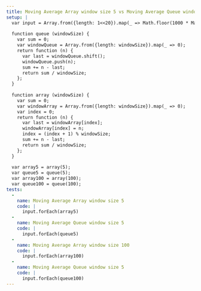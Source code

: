 ```yaml
---
title: Moving Average Array window size 5 vs Moving Average Queue window size 5 vs Moving Average Array window size 100 vs Moving Average Queue window size 5
setup: |
  var input = Array.from({length: 1<<20}).map(_ => Math.floor(1000 * Math.random()));
  
  function queue (windowSize) {
    var sum = 0;
    var windowQueue = Array.from({length: windowSize}).map(_ => 0);
    return function (n) {
      var last = windowQueue.shift();
      windowQueue.push(n);
      sum += n - last;
      return sum / windowSize;
    };
  }
  
  function array (windowSize) {
    var sum = 0;
    var windowArray = Array.from({length: windowSize}).map(_ => 0);
    var index = 0;
    return function (n) {
      var last = windowArray[index];
      windowArray[index] = n;
      index = (index + 1) % windowSize;
      sum += n - last;
      return sum / windowSize;
    };
  }
  
  var array5 = array(5);
  var queue5 = queue(5);
  var array100 = array(100);
  var queue100 = queue(100);
tests:
  -
    name: Moving Average Array window size 5
    code: |
      input.forEach(array5)
  -
    name: Moving Average Queue window size 5
    code: |
      input.forEach(queue5)
  -
    name: Moving Average Array window size 100
    code: |
      input.forEach(array100)
  -
    name: Moving Average Queue window size 5
    code: |
      input.forEach(queue100)
---
```


